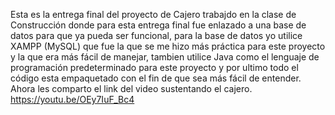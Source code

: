 Esta es la entrega final del proyecto de Cajero trabajdo en la clase de Construcción donde para esta entrega final fue enlazado a una base de datos para que ya pueda ser funcional, para la base de datos yo utilice XAMPP (MySQL) que fue la que se me hizo más práctica para este proyecto y la que era más fácil de manejar, tambien utilice Java como el lenguaje de programación predeterminado para este proyecto y por ultimo todo el código esta empaquetado con el fin de que sea más fácil de entender.
Ahora les comparto el link del video sustentando el cajero.
https://youtu.be/OEy7IuF_Bc4
